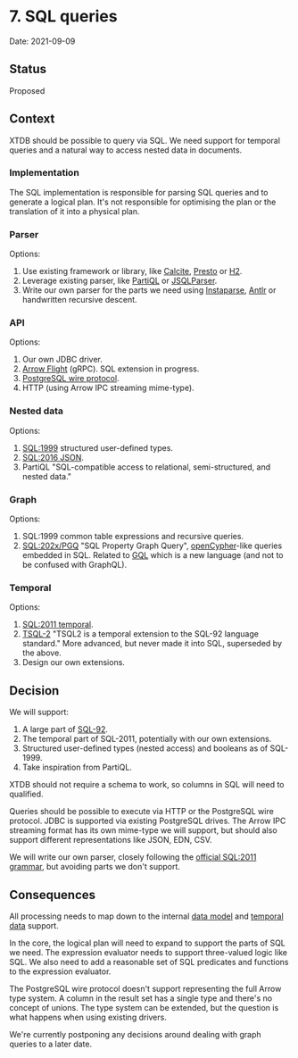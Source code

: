 # 7. SQL queries

Date: 2021-09-09

## Status

Proposed

## Context

XTDB should be possible to query via SQL. We need support for temporal
queries and a natural way to access nested data in documents.

### Implementation

The SQL implementation is responsible for parsing SQL queries and to
generate a logical plan. It's not responsible for optimising the plan
or the translation of it into a physical plan.

### Parser

Options:

1. Use existing framework or library, like
   [Calcite](https://calcite.apache.org/),
   [Presto](https://prestodb.io/) or
   [H2](https://www.h2database.com/html/main.html).
2. Leverage existing parser, like [PartiQL](https://partiql.org/) or
   [JSQLParser](https://github.com/JSQLParser/JSqlParser).
3. Write our own parser for the parts we need using
   [Instaparse](https://github.com/Engelberg/instaparse),
   [Antlr](https://www.antlr.org/) or handwritten recursive descent.

### API

Options:

1. Our own JDBC driver.
2. [Arrow Flight](https://arrow.apache.org/docs/format/Flight.html)
   (gRPC). SQL extension in progress.
3. [PostgreSQL wire
   protocol](https://www.postgresql.org/docs/current/protocol.html).
4. HTTP (using Arrow IPC streaming mime-type).

### Nested data

Options:

1. [SQL:1999](https://crate.io/docs/sql-99/en/latest/) structured
   user-defined types.
2. [SQL:2016
   JSON](https://standards.iso.org/ittf/PubliclyAvailableStandards/c067367_ISO_IEC_TR_19075-6_2017.zip).
3. PartiQL "SQL-compatible access to
   relational, semi-structured, and nested data."

### Graph

Options:

1. SQL:1999 common table expressions and recursive queries.
2. [SQL:202x/PGQ](https://s3.amazonaws.com/artifacts.opencypher.org/website/ocim5/slides/ocim5+-+SQL+and+GQL+Status+2019-03-06.pdf)
   "SQL Property Graph Query",
   [openCypher](https://opencypher.org/)-like queries embedded in
   SQL. Related to [GQL](https://www.gqlstandards.org/) which is a new
   language (and not to be confused with GraphQL).

### Temporal

Options:

1. [SQL:2011
   temporal](https://standards.iso.org/ittf/PubliclyAvailableStandards/c060394_ISO_IEC_TR_19075-2_2015.zip).
2. [TSQL-2](https://www2.cs.arizona.edu/~rts/tsql2.html) "TSQL2 is a
   temporal extension to the SQL-92 language standard." More advanced,
   but never made it into SQL, superseded by the above.
3. Design our own extensions.

## Decision

We will support:

1. A large part of
   [SQL-92](https://www.contrib.andrew.cmu.edu/~shadow/sql/sql1992.txt).
2. The temporal part of SQL-2011, potentially with our own extensions.
3. Structured user-defined types (nested access) and booleans as of
   SQL-1999.
4. Take inspiration from PartiQL.

XTDB should not require a schema to work, so columns in SQL will need
to qualified.

Queries should be possible to execute via HTTP or the PostgreSQL wire
protocol. JDBC is supported via existing PostgreSQL drives. The Arrow
IPC streaming format has its own mime-type we will support, but should
also support different representations like JSON, EDN, CSV.

We will write our own parser, closely following the [official SQL:2011
grammar](https://jakewheat.github.io/sql-overview/sql-2011-foundation-grammar.html),
but avoiding parts we don't support.


## Consequences

All processing needs to map down to the internal [data
model](0002-data-model.md) and [temporal data](0006-temporal-data.md)
support.

In the core, the logical plan will need to expand to support the parts
of SQL we need. The expression evaluator needs to support three-valued
logic like SQL. We also need to add a reasonable set of SQL predicates
and functions to the expression evaluator.

The PostgreSQL wire protocol doesn't support representing the full
Arrow type system. A column in the result set has a single type and
there's no concept of unions. The type system can be extended, but the
question is what happens when using existing drivers.

We're currently postponing any decisions around dealing with graph
queries to a later date.
